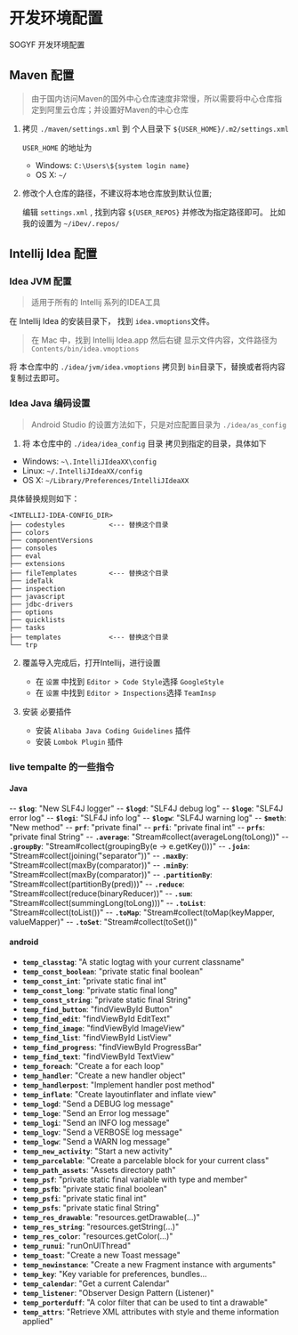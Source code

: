 # 开发环境配置

SOGYF 开发环境配置

## Maven 配置

> 由于国内访问Maven的国外中心仓库速度非常慢，所以需要将中心仓库指定到阿里云仓库；并设置好Maven的中心仓库

1. 拷贝 `./maven/settings.xml` 到 个人目录下 `${USER_HOME}/.m2/settings.xml`

    `USER_HOME` 的地址为

    * Windows: `C:\Users\${system login name}`
    * OS X: `~/`

2. 修改个人仓库的路径，不建议将本地仓库放到默认位置;

    编辑 `settings.xml` , 找到内容 `${USER_REPOS}` 并修改为指定路径即可。 比如我的设置为 `~/iDev/.repos/`

## Intellij Idea 配置

### Idea JVM 配置

> 适用于所有的 Intellij 系列的IDEA工具

在 Intellij Idea 的安装目录下， 找到 `idea.vmoptions`文件。

> 在 Mac 中，找到 Intellij Idea.app 然后右键 显示文件内容，文件路径为 `Contents/bin/idea.vmoptions`

将 本仓库中的 `./idea/jvm/idea.vmoptions` 拷贝到 `bin`目录下，替换或者将内容复制过去即可。

### Idea Java 编码设置

> Android Studio 的设置方法如下，只是对应配置目录为 `./idea/as_config`

1. 将 本仓库中的 `./idea/idea_config` 目录 拷贝到指定的目录，具体如下

* Windows: <code>~\\.IntelliJIdeaXX\config</code>
* Linux: <code>~/.IntelliJIdeaXX/config</code>
* OS X: <code>~/Library/Preferences/IntelliJIdeaXX</code>

具体替换规则如下：

    <INTELLIJ-IDEA-CONFIG_DIR>
    ├── codestyles           <--- 替换这个目录
    ├── colors
    ├── componentVersions
    ├── consoles
    ├── eval
    ├── extensions
    ├── fileTemplates        <--- 替换这个目录
    ├── ideTalk
    ├── inspection
    ├── javascript
    ├── jdbc-drivers
    ├── options
    ├── quicklists
    ├── tasks
    ├── templates            <--- 替换这个目录
    └── trp

2. 覆盖导入完成后，打开Intellij，进行设置

    * 在 `设置` 中找到 `Editor > Code Style`选择 `GoogleStyle`
    * 在 `设置` 中找到 `Editor > Inspections`选择 `TeamInsp`

3. 安装 必要插件

    * 安装 `Alibaba Java Coding Guidelines` 插件
    * 安装 `Lombok Plugin` 插件



### live tempalte 的一些指令

#### Java

-- **`$log`**: "New SLF4J logger"
-- **`$logd`**: "SLF4J debug log"
-- **`$loge`**: "SLF4J error log"
-- **`$logi`**: "SLF4J info log"
-- **`$logw`**: "SLF4J warning log"
-- **`$meth`**: "New method"
-- **`prf`**: "private final"
-- **`prfi`**: "private final int"
-- **`prfs`**: "private final String"
-- **`.average`**: "Stream#collect(averageLong(toLong))"
-- **`.groupBy`**: "Stream#collect(groupingBy(e -> e.getKey()))"
-- **`.join`**: "Stream#collect(joining("separator"))"
-- **`.maxBy`**: "Stream#collect(maxBy(comparator))"
-- **`.minBy`**: "Stream#collect(maxBy(comparator))"
-- **`.partitionBy`**: "Stream#collect(partitionBy(pred)))"
-- **`.reduce`**: "Stream#collect(reduce(binaryReducer))"
-- **`.sum`**: "Stream#collect(summingLong(toLong)))"
-- **`.toList`**: "Stream#collect(toList())"
-- **`.toMap`**: "Stream#collect(toMap(keyMapper, valueMapper)"
-- **`.toSet`**: "Stream#collect(toSet())"

#### android

- **`temp_classtag`**: "A static logtag with your current classname"
- **`temp_const_boolean`**: "private static final boolean"
- **`temp_const_int`**: "private static final int"
- **`temp_const_long`**: "private static final long"
- **`temp_const_string`**: "private static final String"
- **`temp_find_button`**: "findViewById Button"
- **`temp_find_edit`**: "findViewById EditText"
- **`temp_find_image`**: "findViewById ImageView"
- **`temp_find_list`**: "findViewById ListView"
- **`temp_find_progress`**: "findViewById ProgressBar"
- **`temp_find_text`**: "findViewById TextView"
- **`temp_foreach`**: "Create a for each loop"
- **`temp_handler`**: "Create a new handler object"
- **`temp_handlerpost`**: "Implement handler post method"
- **`temp_inflate`**: "Create layoutinflater and inflate view"
- **`temp_logd`**: "Send a DEBUG log message"
- **`temp_loge`**: "Send an Error log message"
- **`temp_logi`**: "Send an INFO log message"
- **`temp_logv`**: "Send a VERBOSE log message"
- **`temp_logw`**: "Send a WARN log message"
- **`temp_new_activity`**: "Start a new activity"
- **`temp_parcelable`**: "Create a parcelable block for your current class"
- **`temp_path_assets`**: "Assets directory path"
- **`temp_psf`**: "private static final variable with type and member"
- **`temp_psfb`**: "private static final boolean"
- **`temp_psfi`**: "private static final int"
- **`temp_psfs`**: "private static final String"
- **`temp_res_drawable`**: "resources.getDrawable(...)"
- **`temp_res_string`**: "resources.getString(...)"
- **`temp_res_color`**: "resources.getColor(...)"
- **`temp_runui`**: "runOnUIThread"
- **`temp_toast`**: "Create a new Toast message"
- **`temp_newinstance`**: "Create a new Fragment instance with arguments"
- **`temp_key`**: "Key variable for preferences, bundles...
- **`temp_calendar`**: "Get a current Calendar"
- **`temp_listener`**: "Observer Design Pattern (Listener)"
- **`temp_porterduff`**: "A color filter that can be used to tint a drawable"
- **`temp_attrs`**: "Retrieve XML attributes with style and theme information applied"